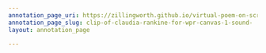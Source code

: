 ```yaml
---
annotation_page_uri: https://zillingworth.github.io/virtual-poem-on-screen/annotations/clip-of-claudia-rankine-for-wpr-canvas-1-sound-.json
annotation_page_slug: clip-of-claudia-rankine-for-wpr-canvas-1-sound-
layout: annotation_page

---
```

